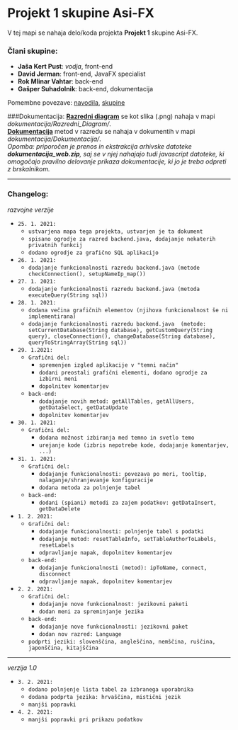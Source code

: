# Projekt 1 skupine Asi-FX
V tej mapi se nahaja delo/koda projekta **Projekt 1** skupine Asi-FX.

### Člani skupine:
- **Jaša Kert Pust**: _vodja_, front-end
- **David Jerman**: front-end, JavaFX specialist
- **Rok Mlinar Vahtar**: back-end
- **Gašper Suhadolnik**: back-end, dokumentacija

Pomembne povezave: [navodila](https://ekm.vegova.si/ekm1/main/wiki/index.php?cidReq=201314RSO04&id_session=26&gidReq=0&gradebook=0&origin=&action=showpage&title=opredelitev_projekta&group_id=0), [skupine](https://ekm.vegova.si/ekm1/main/wiki/index.php?cidReq=201314RSO04&id_session=26&gidReq=0&gradebook=0&origin=&action=showpage&title=projekt_1&group_id=0)

###Dokumentacija:
[**Razredni diagram**](https://gitlab.vegova.si/SerhioN/podjetje-sqmalsys/-/blob/Asi-FX/Asi-FX/dokumentacija/Razredni_Diagram/RazredniDiagram.png) se kot slika (.png) nahaja v mapi _dokumentacija/Razredni_Diagram/_.  
[**Dokumentacija**](https://gitlab.vegova.si/SerhioN/podjetje-sqmalsys/-/tree/Asi-FX/Asi-FX/dokumentacija/Dokumentacija) metod v razredu se nahaja v dokumentih v mapi _dokumentacija/Dokumentacija/_.  
_Opomba: priporočen je prenos in ekstrakcija arhivske datoteke **dokumentacija_web.zip**, saj se v njej nahajajo tudi javascript datoteke, ki omogočajo pravilno delovanje prikaza dokumentacije, ki jo je treba odpreti z brskalnikom._



---
### Changelog:  
_razvojne verzije_
- `25. 1. 2021:`
  - `ustvarjena mapa tega projekta, ustvarjen je ta dokument`
  - `spisano ogrodje za razred backend.java, dodajanje nekaterih privatnih funkcij`
  - `dodano ogrodje za grafično SQL aplikacijo`
- `26. 1. 2021:`
  - `dodajanje funkcionalnosti razredu backend.java (metode checkConnection(), setupNameIp_map())`
- `27. 1. 2021:`
  - `dodajanje funkcionalnosti razredu backend.java (metoda executeQuery(String sql))`
- `28. 1. 2021:`
  - `dodana večina grafičnih elementov (njihova funkcionalnost še ni implementirana)`
  - `dodajanje funkcionalnosti razredu backend.java 
    (metode: setCurrentDatabase(String database), getCustomQuery(String query), closeConnection(), changeDatabase(String database), queryToStringArray(String sql))`
- `29. 1.2021:`
  - `Grafični del: `
    - `spremenjen izgled aplikacije v "temni način"`
    - `dodani preostali grafični elementi, dodano ogrodje za izbirni meni`
    - `dopolnitev komentarjev`
  - `back-end:`
    - `dodajanje novih metod: getAllTables, getAllUsers, getDataSelect, getDataUpdate`
    - `dopolnitev komentarjev`
- `30. 1. 2021:`
  - `Grafični del: `
    - `dodana možnost izbiranja med temno in svetlo temo`
    - `urejanje kode (izbris nepotrebe kode, dodajanje komentarjev, ...)`
- `31. 1. 2021:`
  - `Grafični del: `
    - `dodajanje funkcionalnosti: povezava po meri, tooltip, nalaganje/shranjevanje konfiguracije`
    - `dodana metoda za polnjenje tabel`
  - `back-end:`
    - `dodani (spiani) metodi za zajem podatkov: getDataInsert, getDataDelete`
- `1. 2. 2021:`
  - `Grafični del: `
    - `dodajanje funkcionalnosti: polnjenje tabel s podatki`
    - `dodajanje metod: resetTableInfo, setTableAuthorToLabels, resetLabels`
    - `odpravljanje napak, dopolnitev komentarjev`
  - `back-end:`
    - `dodajanje funkcionalnosti (metod): ipToName, connect, disconnect`
    - `odpravljanje napak, dopolnitev komentarjev`
- `2. 2. 2021:`
  - `Grafični del: `
    - `dodajanje nove funkcionalnost: jezikovni paketi`
    - `dodan meni za spreminjanje jezika`
  - `back-end:`
    - `dodajanje nove funkcionalnosti: jezikovni paket`
    - `dodan nov razred: Language`
  - `podprti jeziki: slovenščina, angleščina, nemščina, ruščina, japonščina, kitajščina`
---
_verzija 1.0_
- `3. 2. 2021:`
  - `dodano polnjenje lista tabel za izbranega uporabnika`
  - `dodana podprta jezika: hrvaščina, mistični jezik`
  - `manjši popravki`
- `4. 2. 2021:`
  - `manjši popravki pri prikazu podatkov`